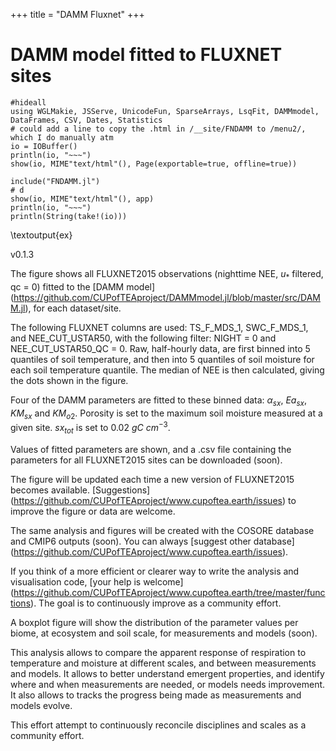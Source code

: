 +++
title = "DAMM Fluxnet"
+++

# DAMM model fitted to FLUXNET sites

```julia:ex
#hideall
using WGLMakie, JSServe, UnicodeFun, SparseArrays, LsqFit, DAMMmodel, DataFrames, CSV, Dates, Statistics
# could add a line to copy the .html in /__site/FNDAMM to /menu2/, which I do manually atm
io = IOBuffer()
println(io, "~~~")
show(io, MIME"text/html"(), Page(exportable=true, offline=true))

include("FNDAMM.jl")
# d
show(io, MIME"text/html"(), app)
println(io, "~~~")
println(String(take!(io)))
```
\textoutput{ex}

v0.1.3

The figure shows all FLUXNET2015 observations (nighttime NEE, $u_{*}$ filtered, qc = 0) fitted to the [DAMM model] (https://github.com/CUPofTEAproject/DAMMmodel.jl/blob/master/src/DAMM.jl), for each dataset/site.

The following FLUXNET columns are used: TS\_F\_MDS\_1, SWC\_F\_MDS\_1, and NEE\_CUT\_USTAR50, with the following filter: NIGHT = 0 and NEE\_CUT\_USTAR50\_QC = 0. Raw, half-hourly data, are first binned into 5 quantiles of soil temperature, and then into 5 quantiles of soil moisture for each soil temperature quantile. The median of NEE is then calculated, giving the dots shown in the figure.

Four of the DAMM parameters are fitted to these binned data: $\alpha_{sx}$, $Ea_{sx}$, $KM_{sx}$ and $KM_{o2}$. Porosity is set to the maximum soil moisture measured at a given site. $sx_{tot}$ is set to 0.02 $gC$ $cm^{-3}$.

Values of fitted parameters are shown, and a .csv file containing the parameters for all FLUXNET2015 sites can be downloaded (soon).

The figure will be updated each time a new version of FLUXNET2015 becomes available.
[Suggestions] (https://github.com/CUPofTEAproject/www.cupoftea.earth/issues) to improve the figure or data are welcome.

The same analysis and figures will be created with the COSORE database and CMIP6 outputs (soon). You can always [suggest other database] (https://github.com/CUPofTEAproject/www.cupoftea.earth/issues).

If you think of a more efficient or clearer way to write the analysis and visualisation code, [your help is welcome] (https://github.com/CUPofTEAproject/www.cupoftea.earth/tree/master/functions). The goal is to continuously improve as a community effort.

A boxplot figure will show the distribution of the parameter values per biome, at ecosystem and soil scale, for measurements and models (soon).

This analysis allows to compare the apparent response of respiration to temperature and moisture at different scales, and between measurements and models. It allows to better understand emergent properties, and identify where and when measurements are needed, or models needs improvement. It also allows to tracks the progress being made as measurements and models evolve.

This effort attempt to continuously reconcile disciplines and scales as a community effort.  
